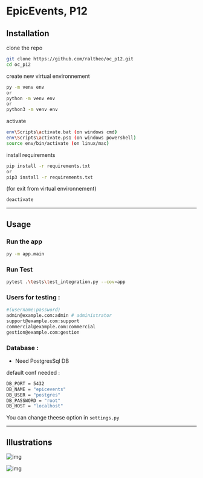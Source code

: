 # EpicEvents, P12
## Installation
clone the repo 
```sh
git clone https://github.com/raltheo/oc_p12.git
cd oc_p12
```
create new virtual environnement
```sh
py -m venv env
or
python -m venv env
or
python3 -m venv env
```
activate 
```sh
env\Scripts\activate.bat (on windows cmd)
env\Scripts\activate.ps1 (on windows powershell)
source env/bin/activate (on linux/mac)
```
install requirements
```sh
pip install -r requirements.txt
or
pip3 install -r requirements.txt
```
(for exit from virtual environnement)
```sh
deactivate
```
* * *

## Usage
### Run the app
```bash
py -m app.main
```
### Run Test
```bash
pytest .\tests\test_integration.py --cov=app
```


### Users for testing :
```sh
#(username:password)
admin@example.com:admin # administrator
support@example.com:support
commercial@example.com:commercial
gestion@example.com:gestion
```

### Database :
- Need PostgresSql DB

default conf needed :
```sh
DB_PORT = 5432
DB_NAME = "epicevents"
DB_USER = "postgres"
DB_PASSWORD = "root"
DB_HOST = "localhost"
```

You can change theese option in `settings.py`

* * *

## Illustrations 

![img](https://i.ibb.co/d7TTqCT/image.png)

![img](https://i.ibb.co/RDSHrfw/image.png)